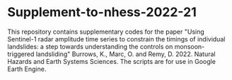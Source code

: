 # Supplement-to-nhess-2022-21
This repository contains supplementary codes for the paper "Using Sentinel-1 radar amplitude time series to constrain the timings of individual landslides: a step towards understanding the controls on monsoon-triggered landsliding" Burrows, K., Marc, O. and Remy, D. 2022. Natural Hazards and Earth Systems Sciences.
The scripts are for use in Google Earth Engine.
